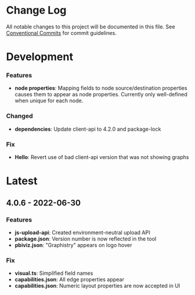 # Change Log

All notable changes to this project will be documented in this file.
See [Conventional Commits](https://conventionalcommits.org) for commit guidelines.

# Development

### Features

- **node properties**: Mapping fields to node source/destination properties causes them to appear as node properties. Currently only well-defined when unique for each node.

### Changed

- **dependencies**: Update client-api to 4.2.0 and package-lock

### Fix

- **Hello**: Revert use of bad client-api version that was not showing graphs


# Latest

## 4.0.6 - 2022-06-30

### Features

- **js-upload-api**: Created environment-neutral upload API
- **package.json**: Version number is now reflected in the tool
- **pbiviz.json**: "Graphistry" appears on logo hover


### Fix

- **visual.ts**: Simplified field names
- **capabilities.json**: All edge properties appear
- **capabilities.json**: Numeric layout properties are now accepted in UI


